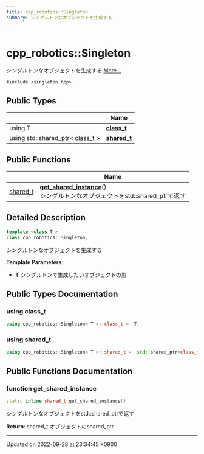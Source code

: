 ```yaml
---
title: cpp_robotics::Singleton
summary: シングルトンなオブジェクトを生成する 

---
```


# cpp_robotics::Singleton



シングルトンなオブジェクトを生成する  [More...](#detailed-description)


`#include <singleton.hpp>`

## Public Types

|                | Name           |
| -------------- | -------------- |
| using T | **[class_t](/cpp_robotics/doxybook/Classes/classcpp__robotics_1_1Singleton/#using-class-t)**  |
| using std::shared_ptr< [class_t](/cpp_robotics/doxybook/Classes/classcpp__robotics_1_1Singleton/#using-class-t) > | **[shared_t](/cpp_robotics/doxybook/Classes/classcpp__robotics_1_1Singleton/#using-shared-t)**  |

## Public Functions

|                | Name           |
| -------------- | -------------- |
| [shared_t](/cpp_robotics/doxybook/Classes/classcpp__robotics_1_1Singleton/#using-shared-t) | **[get_shared_instance](/cpp_robotics/doxybook/Classes/classcpp__robotics_1_1Singleton/#function-get-shared-instance)**()<br>シングルトンなオブジェクトをstd::shared_ptrで返す  |

## Detailed Description

```cpp
template <class T >
class cpp_robotics::Singleton;
```

シングルトンなオブジェクトを生成する 

**Template Parameters**: 

  * **T** シングルトンで生成したいオブジェクトの型 

## Public Types Documentation

### using class_t

```cpp
using cpp_robotics::Singleton< T >::class_t =  T;
```


### using shared_t

```cpp
using cpp_robotics::Singleton< T >::shared_t =  std::shared_ptr<class_t>;
```


## Public Functions Documentation

### function get_shared_instance

```cpp
static inline shared_t get_shared_instance()
```

シングルトンなオブジェクトをstd::shared_ptrで返す 

**Return**: shared_t オブジェクトのshared_ptr 

-------------------------------

Updated on 2022-09-28 at 23:34:45 +0900